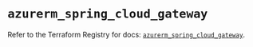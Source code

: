 # `azurerm_spring_cloud_gateway`

Refer to the Terraform Registry for docs: [`azurerm_spring_cloud_gateway`](https://registry.terraform.io/providers/hashicorp/azurerm/3.87.0/docs/resources/spring_cloud_gateway).
